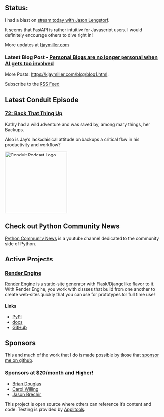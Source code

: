 ## Status:
<p>I had a blast on <a href="https://www.youtube.com/watch?v=6O5NVf0doRo">stream today with Jason Lengstorf</a>. </p>

<p>It seems that FastAPI is rather intuitive for Javascript users. I would definitely encourage others to dive right in!</p>

More updates at [kjaymiller.com](https://kjaymiller.com/microblog/microblog)

### Latest Blog Post - [Personal Blogs are no longer personal when AI gets too involved](https://kjaymiller.com/blog/personal-blogs-are-no-longer-personal-when-ai-gets-too-involved.html)

More Posts: <https://kjaymiller.com/blog/blog1.html>.

Subscribe to the [RSS Feed](https://kjaymiller.com/allposts.rss)


## Latest Conduit Episode
### [72: Back That Thing Up](http://relay.fm/conduit/72)
Kathy had a wild adventure and was saved by, among many things, her Backups. 

Also is Jay’s lackadaisical attitude on backups a critical flaw in his productivity and workflow?

<img src="https://kjaymiller.s3-us-west-2.amazonaws.com/images/conduit_artwork.png" height="200" width="200" alt="Conduit Podcast Logo"/>

## Check out Python Community News
[Python Community News](https://youtube.com/@pycommunitynews) is a youtube channel dedicated to the community side of Python.

## Active Projects

### [Render Engine]
[Render Engine] is a static-site generator with Flask/Django like flavor to it.
With Render Engine, you work with classes that build from one another to create
web-sites quickly that you can use for prototypes for full time use!

#### Links
- [PyPI](https://pypi.org/project/render-engine)
- [docs](https://render-engine.readthedocs.io)
- [GitHub](https://github.com/kjaymiller/render_engine)

## Sponsors
This and much of the work that I do is made possible by those that [sponsor me
on github](https://github.com/sponsors/kjaymiller).

### Sponsors at $20/month and Higher!
- [Brian Douglas](https://github.com/bdougie)
- [Carol Willing](https://github.com/willingc)
- [Jason Brechin](https://github.com/brechin)


This project is open source where others can reference it's content and code. Testing is provided by [Applitools](https://www.applitools.com/).


[Render Engine]: https://render-engine.readthedocs.io